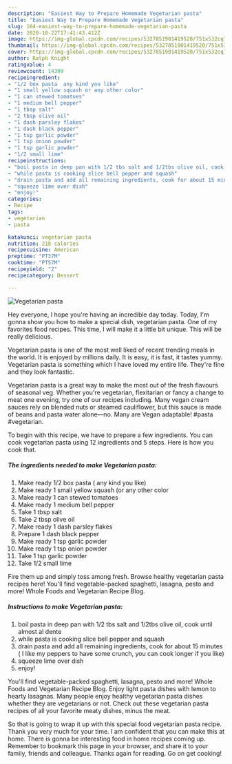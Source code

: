 ```yaml
---
description: "Easiest Way to Prepare Homemade Vegetarian pasta"
title: "Easiest Way to Prepare Homemade Vegetarian pasta"
slug: 164-easiest-way-to-prepare-homemade-vegetarian-pasta
date: 2020-10-22T17:41:43.412Z
image: https://img-global.cpcdn.com/recipes/5327851901419520/751x532cq70/vegetarian-pasta-recipe-main-photo.jpg
thumbnail: https://img-global.cpcdn.com/recipes/5327851901419520/751x532cq70/vegetarian-pasta-recipe-main-photo.jpg
cover: https://img-global.cpcdn.com/recipes/5327851901419520/751x532cq70/vegetarian-pasta-recipe-main-photo.jpg
author: Ralph Knight
ratingvalue: 4
reviewcount: 14399
recipeingredient:
- "1/2 box pasta  any kind you like"
- "1 small yellow squash or any other color"
- "1 can stewed tomatoes"
- "1 medium bell pepper"
- "1 tbsp salt"
- "2 tbsp olive oil"
- "1 dash parsley flakes"
- "1 dash black pepper"
- "1 tsp garlic powder"
- "1 tsp onion powder"
- "1 tsp garlic powder"
- "1/2 small lime"
recipeinstructions:
- "boil pasta in deep pan with 1/2 tbs salt and 1/2tbs olive oil, cook until almost al dente"
- "while pasta is cooking slice bell pepper and squash"
- "drain pasta and add all remaining ingredients, cook for about 15 minutes ( I like my peppers to have some crunch, you can cook longer if you like)"
- "squeeze lime over dish"
- "enjoy!"
categories:
- Recipe
tags:
- vegetarian
- pasta

katakunci: vegetarian pasta 
nutrition: 218 calories
recipecuisine: American
preptime: "PT37M"
cooktime: "PT57M"
recipeyield: "2"
recipecategory: Dessert

---
```



![Vegetarian pasta](https://img-global.cpcdn.com/recipes/5327851901419520/751x532cq70/vegetarian-pasta-recipe-main-photo.jpg)

Hey everyone, I hope you're having an incredible day today. Today, I'm gonna show you how to make a special dish, vegetarian pasta. One of my favorites food recipes. This time, I will make it a little bit unique. This will be really delicious.

Vegetarian pasta is one of the most well liked of recent trending meals in the world. It is enjoyed by millions daily. It is easy, it is fast, it tastes yummy. Vegetarian pasta is something which I have loved my entire life. They're fine and they look fantastic.

Vegetarian pasta is a great way to make the most out of the fresh flavours of seasonal veg. Whether you&#39;re vegetarian, flexitarian or fancy a change to meat one evening, try one of our recipes including. Many vegan cream sauces rely on blended nuts or steamed cauliflower, but this sauce is made of beans and pasta water alone—no. Many are Vegan adaptable! #pasta #vegetarian.


To begin with this recipe, we have to prepare a few ingredients. You can cook vegetarian pasta using 12 ingredients and 5 steps. Here is how you cook that.

<!--inarticleads1-->

##### The ingredients needed to make Vegetarian pasta:

1. Make ready 1/2 box pasta ( any kind you like)
1. Make ready 1 small yellow squash (or any other color
1. Make ready 1 can stewed tomatoes
1. Make ready 1 medium bell pepper
1. Take 1 tbsp salt
1. Take 2 tbsp olive oil
1. Make ready 1 dash parsley flakes
1. Prepare 1 dash black pepper
1. Make ready 1 tsp garlic powder
1. Make ready 1 tsp onion powder
1. Take 1 tsp garlic powder
1. Take 1/2 small lime


Fire them up and simply toss among fresh. Browse healthy vegetarian pasta recipes here! You&#39;ll find vegetable-packed spaghetti, lasagna, pesto and more! Whole Foods and Vegetarian Recipe Blog. 

<!--inarticleads2-->

##### Instructions to make Vegetarian pasta:

1. boil pasta in deep pan with 1/2 tbs salt and 1/2tbs olive oil, cook until almost al dente
1. while pasta is cooking slice bell pepper and squash
1. drain pasta and add all remaining ingredients, cook for about 15 minutes ( I like my peppers to have some crunch, you can cook longer if you like)
1. squeeze lime over dish
1. enjoy!


You&#39;ll find vegetable-packed spaghetti, lasagna, pesto and more! Whole Foods and Vegetarian Recipe Blog. Enjoy light pasta dishes with lemon to hearty lasagnas. Many people enjoy healthy vegetarian pasta dishes whether they are vegetarians or not. Check out these vegetarian pasta recipes of all your favorite meaty dishes, minus the meat. 

So that is going to wrap it up with this special food vegetarian pasta recipe. Thank you very much for your time. I am confident that you can make this at home. There is gonna be interesting food in home recipes coming up. Remember to bookmark this page in your browser, and share it to your family, friends and colleague. Thanks again for reading. Go on get cooking!
